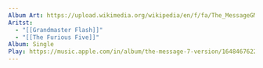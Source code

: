 ```yaml
---
Album Art: https://upload.wikimedia.org/wikipedia/en/f/fa/The_MessageGMF.jpg
Aritst:
  - "[[Grandmaster Flash]]"
  - "[[The Furious Five]]"
Album: Single
Play: https://music.apple.com/in/album/the-message-7-version/1648467622?i=1648467623
---
```

